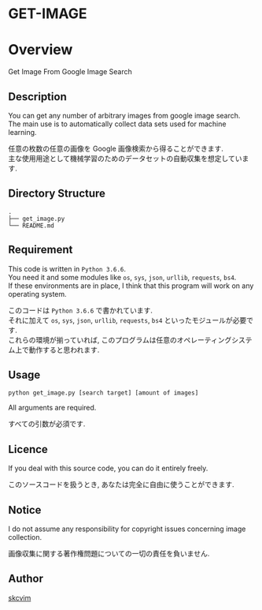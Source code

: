 GET-IMAGE
====

# Overview
Get Image From Google Image Search

## Description
You can get any number of arbitrary images from google image search.  
The main use is to automatically collect data sets used for machine learning.

任意の枚数の任意の画像を Google 画像検索から得ることができます.  
主な使用用途として機械学習のためのデータセットの自動収集を想定しています.

## Directory Structure
```
.
├── get_image.py
└── README.md
```

## Requirement
This code is written in `Python 3.6.6`.  
You need it and some modules like `os`, `sys`, `json`, `urllib`, `requests`, `bs4`.  
If these environments are in place, I think that this program will work on any operating system.

このコードは `Python 3.6.6` で書かれています.  
それに加えて `os`, `sys`, `json`, `urllib`, `requests`, `bs4` といったモジュールが必要です.  
これらの環境が揃っていれば, このプログラムは任意のオペレーティングシステム上で動作すると思われます.

## Usage
`python get_image.py [search target] [amount of images]`

All arguments are required.

すべての引数が必須です.

## Licence
If you deal with this source code, you can do it entirely freely.

このソースコードを扱うとき, あなたは完全に自由に使うことができます.

## Notice
I do not assume any responsibility for copyright issues concerning image collection.

画像収集に関する著作権問題についての一切の責任を負いません.

## Author
[skcvim](https://github.com/skcvim)
